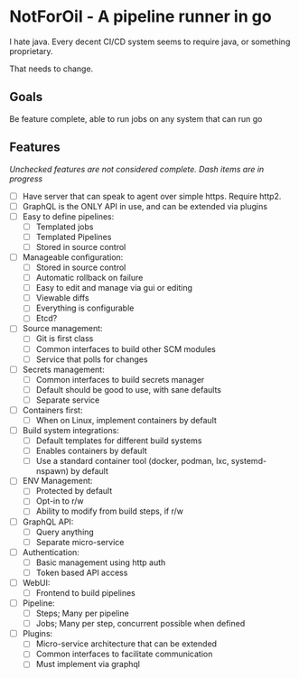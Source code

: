 # NotForOil - A pipeline runner in go

I hate java. Every decent CI/CD system seems to require java, or something proprietary.

That needs to change.

## Goals

Be feature complete, able to run jobs on any system that can run go

## Features
_Unchecked features are not considered complete. Dash items are in progress_

- [ ] Have server that can speak to agent over simple https. Require http2.
- [ ] GraphQL is the ONLY API in use, and can be extended via plugins
- [ ] Easy to define pipelines:
    - [ ] Templated jobs
    - [ ] Templated Pipelines
    - [ ] Stored in source control
- [ ] Manageable configuration:
    - [ ] Stored in source control
    - [ ] Automatic rollback on failure
    - [ ] Easy to edit and manage via gui or editing
    - [ ] Viewable diffs
    - [ ] Everything is configurable
    - [ ] Etcd?
- [ ] Source management:
    - [ ] Git is first class
    - [ ] Common interfaces to build other SCM modules
    - [ ] Service that polls for changes
- [ ] Secrets management:
    - [ ] Common interfaces to build secrets manager
    - [ ] Default should be good to use, with sane defaults
    - [ ] Separate service
- [ ] Containers first:
    - [ ] When on Linux, implement containers by default
- [ ] Build system integrations:
    - [ ] Default templates for different build systems
    - [ ] Enables containers by default
    - [ ] Use a standard container tool (docker, podman, lxc, systemd-nspawn) by default
- [ ] ENV Management:
    - [ ] Protected by default
    - [ ] Opt-in to r/w
    - [ ] Ability to modify from build steps, if r/w
- [ ] GraphQL API:
    - [ ] Query anything
    - [ ] Separate micro-service
- [ ] Authentication:
    - [ ] Basic management using http auth
    - [ ] Token based API access
- [ ] WebUI:
    - [ ] Frontend to build pipelines
- [ ] Pipeline:
    - [ ] Steps; Many per pipeline
    - [ ] Jobs; Many per step, concurrent possible when defined
- [ ] Plugins:
    - [ ] Micro-service architecture that can be extended
    - [ ] Common interfaces to facilitate communication
    - [ ] Must implement via graphql
